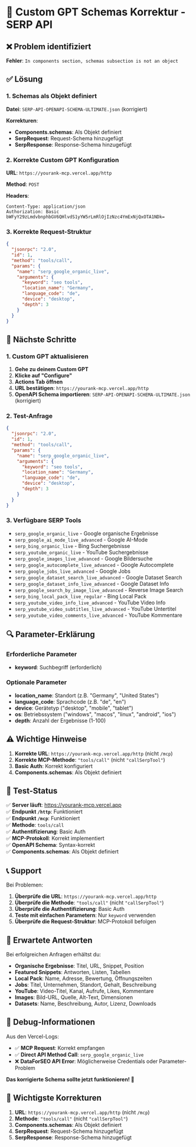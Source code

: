 # 🔧 Custom GPT Schemas Korrektur - SERP API

## ❌ Problem identifiziert

**Fehler**: `In components section, schemas subsection is not an object`

## ✅ Lösung

### 1. Schemas als Objekt definiert

**Datei**: `SERP-API-OPENAPI-SCHEMA-ULTIMATE.json` (korrigiert)

**Korrekturen**:
- **Components.schemas**: Als Objekt definiert
- **SerpRequest**: Request-Schema hinzugefügt
- **SerpResponse**: Response-Schema hinzugefügt

### 2. Korrekte Custom GPT Konfiguration

**URL**: `https://yourank-mcp.vercel.app/http`

**Method**: `POST`

**Headers**:
```
Content-Type: application/json
Authorization: Basic bWFyY29zLmdvbnphbGV6QHlvdS1yYW5rLmRlOjIzNzc4YmExNjQxOTA1NDk=
```

### 3. Korrekte Request-Struktur

```json
{
  "jsonrpc": "2.0",
  "id": 1,
  "method": "tools/call",
  "params": {
    "name": "serp_google_organic_live",
    "arguments": {
      "keyword": "seo tools",
      "location_name": "Germany",
      "language_code": "de",
      "device": "desktop",
      "depth": 3
    }
  }
}
```

## 🚀 Nächste Schritte

### 1. Custom GPT aktualisieren

1. **Gehe zu deinem Custom GPT**
2. **Klicke auf "Configure"**
3. **Actions Tab öffnen**
4. **URL bestätigen**: `https://yourank-mcp.vercel.app/http`
5. **OpenAPI Schema importieren**: `SERP-API-OPENAPI-SCHEMA-ULTIMATE.json` (korrigiert)

### 2. Test-Anfrage

```json
{
  "jsonrpc": "2.0",
  "id": 1,
  "method": "tools/call",
  "params": {
    "name": "serp_google_organic_live",
    "arguments": {
      "keyword": "seo tools",
      "location_name": "Germany",
      "language_code": "de",
      "device": "desktop",
      "depth": 3
    }
  }
}
```

### 3. Verfügbare SERP Tools

- `serp_google_organic_live` - Google organische Ergebnisse
- `serp_google_ai_mode_live_advanced` - Google AI-Mode
- `serp_bing_organic_live` - Bing Suchergebnisse
- `serp_youtube_organic_live` - YouTube Suchergebnisse
- `serp_google_images_live_advanced` - Google Bildersuche
- `serp_google_autocomplete_live_advanced` - Google Autocomplete
- `serp_google_jobs_live_advanced` - Google Jobs
- `serp_google_dataset_search_live_advanced` - Google Dataset Search
- `serp_google_dataset_info_live_advanced` - Google Dataset Info
- `serp_google_search_by_image_live_advanced` - Reverse Image Search
- `serp_bing_local_pack_live_regular` - Bing Local Pack
- `serp_youtube_video_info_live_advanced` - YouTube Video Info
- `serp_youtube_video_subtitles_live_advanced` - YouTube Untertitel
- `serp_youtube_video_comments_live_advanced` - YouTube Kommentare

## 🔍 Parameter-Erklärung

### Erforderliche Parameter
- **keyword**: Suchbegriff (erforderlich)

### Optionale Parameter
- **location_name**: Standort (z.B. "Germany", "United States")
- **language_code**: Sprachcode (z.B. "de", "en")
- **device**: Gerätetyp ("desktop", "mobile", "tablet")
- **os**: Betriebssystem ("windows", "macos", "linux", "android", "ios")
- **depth**: Anzahl der Ergebnisse (1-100)

## ⚠️ Wichtige Hinweise

1. **Korrekte URL**: `https://yourank-mcp.vercel.app/http` (nicht `/mcp`)
2. **Korrekte MCP-Methode**: `"tools/call"` (nicht `"callSerpTool"`)
3. **Basic Auth**: Korrekt konfiguriert
4. **Components.schemas**: Als Objekt definiert

## 🧪 Test-Status

✅ **Server läuft**: https://yourank-mcp.vercel.app  
✅ **Endpunkt `/http`**: Funktioniert  
✅ **Endpunkt `/mcp`**: Funktioniert  
✅ **Methode**: `tools/call`  
✅ **Authentifizierung**: Basic Auth  
✅ **MCP-Protokoll**: Korrekt implementiert  
✅ **OpenAPI Schema**: Syntax-korrekt  
✅ **Components.schemas**: Als Objekt definiert

## 📞 Support

Bei Problemen:
1. **Überprüfe die URL**: `https://yourank-mcp.vercel.app/http`
2. **Überprüfe die Methode**: `"tools/call"` (nicht `"callSerpTool"`)
3. **Überprüfe die Authentifizierung**: Basic Auth
4. **Teste mit einfachen Parametern**: Nur `keyword` verwenden
5. **Überprüfe die Request-Struktur**: MCP-Protokoll befolgen

## 🎯 Erwartete Antworten

Bei erfolgreichen Anfragen erhältst du:
- **Organische Ergebnisse**: Titel, URL, Snippet, Position
- **Featured Snippets**: Antworten, Listen, Tabellen
- **Local Pack**: Name, Adresse, Bewertung, Öffnungszeiten
- **Jobs**: Titel, Unternehmen, Standort, Gehalt, Beschreibung
- **YouTube**: Video-Titel, Kanal, Aufrufe, Likes, Kommentare
- **Images**: Bild-URL, Quelle, Alt-Text, Dimensionen
- **Datasets**: Name, Beschreibung, Autor, Lizenz, Downloads

## 🔧 Debug-Informationen

Aus den Vercel-Logs:
- ✅ **MCP Request**: Korrekt empfangen
- ✅ **Direct API Method Call**: `serp_google_organic_live`
- ❌ **DataForSEO API Error**: Möglicherweise Credentials oder Parameter-Problem

**Das korrigierte Schema sollte jetzt funktionieren! 🚀**

## 🎯 Wichtigste Korrekturen

1. **URL**: `https://yourank-mcp.vercel.app/http` (nicht `/mcp`)
2. **Methode**: `"tools/call"` (nicht `"callSerpTool"`)
3. **Components.schemas**: Als Objekt definiert
4. **SerpRequest**: Request-Schema hinzugefügt
5. **SerpResponse**: Response-Schema hinzugefügt

